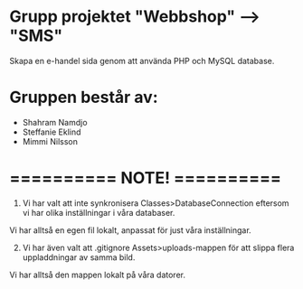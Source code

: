 # Grupp projektet "Webbshop" --> "SMS"
Skapa en e-handel sida genom att använda PHP och MySQL database.

# Gruppen består av:
- Shahram Namdjo
- Steffanie Eklind
- Mimmi Nilsson

# ========== NOTE! ==========
1) Vi har valt att inte synkronisera Classes>DatabaseConnection eftersom vi har olika inställningar i våra databaser. 

Vi har alltså en egen fil lokalt, anpassat för just våra inställningar. 

2) Vi har även valt att .gitignore Assets>uploads-mappen för att slippa flera uppladdningar av samma bild. 

Vi har alltså den mappen lokalt på våra datorer. 



